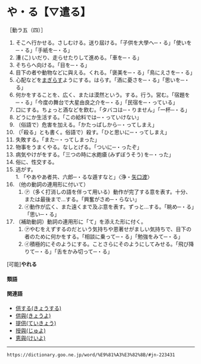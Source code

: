 # や・る【▽遣る】

［動ラ五（四）］
1.  そこへ行かせる。さしむける。送り屆ける。「子供を大學へ─・る」「使いを─・る」「手紙を─・る」
2.  漕 (こ) いだり、走らせたりして進める。「車を─・る」
3.  そちらへ向ける。「目を─・る」
4.  目下の者や動物などに與える。くれる。「褒美を─・る」「鳥にえさを─・る」
5.  心配などを[まぎらす](まぎらす（紛らす）)ようにする。はらす。「酒に憂さを─・る」「思いを─・る」
6.  何かをすることを、広く、または漠然という。する。行う。営む。「宿題を─・る」「今度の舞台で大星由良之介を─・る」「民宿を─・っている」
7.  口にする。ちょっと酒などを飲む。「タバコは─・りません」「一杯─・る」
8.  どうにか生活する。「この給料では─・っていけない」
9.  （俗語で）危害を加える。「かたっぱしから─・ってしまえ」
10.  （「殺る」とも書く。俗語で）殺す。「ひと思いに─・ってしまえ」
11.  失敗する。「また─・ってしまった」
12.  物事をうまくやる。なしとげる。「ついに─・ったぞ」
13.  病気やけがをする。「三つの時に水皰瘡 (みずぼうそう) を─・った」
14.  俗に、性交する。
15.  逃がす。    
    1.  「やあやあ者共、六郎─・るな遁すなと」〈浄・[矢口渡](https://dictionary.goo.ne.jp/word/%E7%A5%9E%E9%9C%8A%E7%9F%A2%E5%8F%A3%E6%B8%A1/#jn-116002)〉
16. （他の動詞の連用形に付いて）    
    1.  ㋐（多く打消しの語を伴って用いる）動作が完了する意を表す。十分、または最後まで…する。「興奮がさめ─・らない」        
    2.  ㋑動作が広く、また遠くまで及ぶ意を表す。ずっと…する。「眺め─・る」「思い─・る」
17. （補助動詞）動詞の連用形に「て」を添えた形に付く。    
    1.  ㋐やむをえずするのだという気持ちや恩著せがましい気持ちで、目下の者のために何かをする。「相談に乗って─・る」「勉強をみて─・る」        
    2.  ㋑積極的にそのようにする。ことさらにそのようにしてみせる。「飛び降りて─・る」「舌をかみ切って─・る」
        

\[可能\]**やれる**

#### 類語

#### 関連語

-   [供する(きょうする)](https://dictionary.goo.ne.jp/word/%E4%BE%9B%E3%81%99%E3%82%8B/#jn-56499)
-   [供與(きょうよ)](https://dictionary.goo.ne.jp/word/%E4%BE%9B%E4%B8%8E/#jn-57151)
-   [提供(ていきょう)](https://dictionary.goo.ne.jp/word/%E6%8F%90%E4%BE%9B/#jn-149748)
-   [授與(じゅよ)](https://dictionary.goo.ne.jp/word/%E6%8E%88%E4%B8%8E/#jn-106294)
-   [恵與(けいよ)](https://dictionary.goo.ne.jp/word/%E6%81%B5%E4%B8%8E/#jn-67144)

---
`https://dictionary.goo.ne.jp/word/%E9%81%A3%E3%82%8B/#jn-223431`